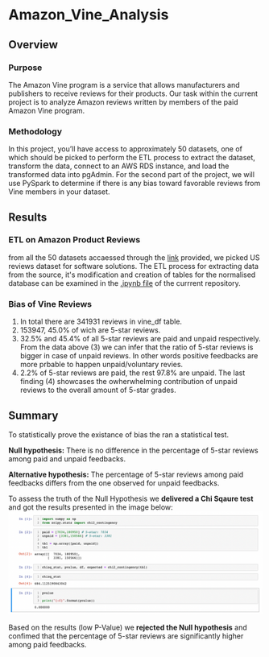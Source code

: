 # Amazon_Vine_Analysis
## Overview
### Purpose
The Amazon Vine program is a service that allows manufacturers and publishers to receive reviews for their products. Our task within the current project is to analyze Amazon reviews written by members of the paid Amazon Vine program.
### Methodology
In this project, you’ll have access to approximately 50 datasets, one of which should be picked to perform the ETL process to extract the dataset, transform the data, connect to an AWS RDS instance, and load the transformed data into pgAdmin. For the second part of the project, we will use PySpark to determine if there is any bias toward favorable reviews from Vine members in your dataset. 

## Results
### ETL on Amazon Product Reviews
from all the 50 datasets accaessed through the [link](https://s3.amazonaws.com/amazon-reviews-pds/tsv/index.txt) provided, we picked US reviews dataset for software solutions. The ETL process for extracting data from the source, it's modification and creation of tables for the normalised database can be examined in the [.ipynb file](https://github.com/ArmineKhanan/Amazon_Vine_Analysis/blob/main/Amazon_Reviews_ETL.ipynb) of the currrent repository.

###  Bias of Vine Reviews
1. In total there are 341931 reviews in vine_df table.
2. 153947, 45.0% of wich are 5-star reviews.
3. 32.5% and 45.4% of all 5-star reviews are paid and unpaid respectively.
From the data above (3) we can infer that the ratio of 5-star reviews is bigger in case of unpaid reviews. In other words positive feedbacks are more prbable to happen unpaid/voluntary revies.
4. 2.2% of 5-star reviews are paid, the rest 97.8% are unpaid.
The last finding (4) showcases the owherwhelming contribution of unpaid reviews to the overall amount of 5-star grades.

## Summary

To statistically prove the existance of bias the ran a statistical test.

<b>Null hypothesis:</b> There is no difference in the percentage of 5-star reviews among paid and unpaid feedbacks.

<b>Alternative hypothesis:</b> The percentage of 5-star reviews among paid feedbacks differs from the one observed for unpaid feedbacks.

To assess the truth of the Null Hypothesis we <b>delivered a Chi Sqaure test</b> and got the results presented in the image below:
<kbd><img src="https://github.com/ArmineKhanan/Amazon_Vine_Analysis/blob/main/extra_analysis.png" width="800" /></kbd>

Based on the results (low P-Value) we <b>rejected the Null hypothesis</b> and confimed that the percentage of 5-star reviews are significantly higher among paid feedbacks.


